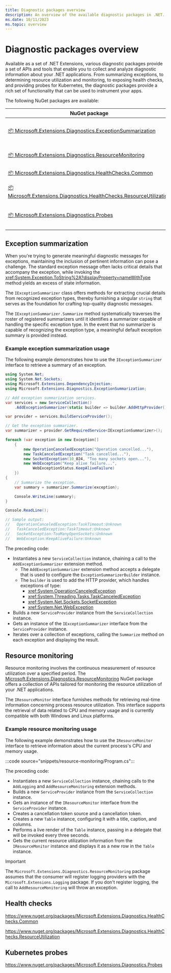 ```yaml
---
title: Diagnostic packages overview
description: An overview of the available diagnostic packages in .NET.
ms.date: 10/11/2023
ms.topic: overview
---
```


# Diagnostic packages overview

Available as a set of .NET Extensions, various diagnostic packages provide a set of APIs and tools that enable you to collect and analyze diagnostic information about your .NET applications. From summarizing exceptions, to determining resource utilization and monitoring, to exposing health checks, and providing probes for Kubernetes, the diagnostic packages provide a rich set of functionality that can be used to instrument your apps.

The following NuGet packages are available:

| NuGet package | Description |
|--|--|
| [📦 Microsoft.Extensions.Diagnostics.ExceptionSummarization](https://www.nuget.org/packages/Microsoft.Extensions.Diagnostics.ExceptionSummarization) | Retrieves exception summary information. |
| [📦 Microsoft.Extensions.Diagnostics.ResourceMonitoring](https://www.nuget.org/packages/Microsoft.Extensions.Diagnostics.ResourceMonitoring) | Measures processor and memory usage. |
| [📦 Microsoft.Extensions.Diagnostics.HealthChecks.Common](https://www.nuget.org/packages/Microsoft.Extensions.Diagnostics.HealthChecks.Common) | Health check implementations. |
| [📦 Microsoft.Extensions.Diagnostics.HealthChecks.ResourceUtilization](https://www.nuget.org/packages/Microsoft.Extensions.Diagnostics.HealthChecks.ResourceUtilization) | Resource utilization health checks. |
| [📦 Microsoft.Extensions.Diagnostics.Probes](https://www.nuget.org/packages/Microsoft.Extensions.Diagnostics.Probes) | Provides support for environmental probes. |

## Exception summarization

When you're trying to generate meaningful diagnostic messages for exceptions, maintaining the inclusion of pertinent information can pose a challenge. The standard exception message often lacks critical details that accompany the exception, while invoking the <xref:System.Exception.ToString%2A?displayProperty=nameWithType> method yields an excess of state information.

The `IExceptionSummarizer` class offers methods for extracting crucial details from recognized exception types, thereby furnishing a singular `string` that serves as the foundation for crafting top-quality diagnostic messages.

The `IExceptionSummarizer.Summarize` method systematically traverses the roster of registered summarizers until it identifies a summarizer capable of handling the specific exception type. In the event that no summarizer is capable of recognizing the exception type, a meaningful default exception summary is provided instead.

### Example exception summarization usage

The following example demonstrates how to use the `IExceptionSummarizer` interface to retrieve a summary of an exception.

<!-- :::code source="snippets/exception-summary/Program.cs"::: -->

```csharp
using System.Net;
using System.Net.Sockets;
using Microsoft.Extensions.DependencyInjection;
using Microsoft.Extensions.Diagnostics.ExceptionSummarization;

// Add exception summarization services.
var services = new ServiceCollection()
    .AddExceptionSummarizer(static builder => builder.AddHttpProvider());

var provider = services.BuildServiceProvider();

// Get the exception summarizer.
var summarizer = provider.GetRequiredService<IExceptionSummarizer>();

foreach (var exception in new Exception[]
    {
        new OperationCanceledException("Operation cancelled..."),
        new TaskCanceledException("Task cancelled..."),
        new SocketException(10_024, "Too many sockets open..."),
        new WebException("Keep alive failure...",
            WebExceptionStatus.KeepAliveFailure)
    })
{
    // Summarize the exception.
    var summary = summarizer.Summarize(exception);

    Console.WriteLine(summary);
}

Console.ReadLine();

// Sample output:
//   OperationCanceledException:TaskTimeout:Unknown
//   TaskCanceledException:TaskTimeout:Unknown
//   SocketException:TooManyOpenSockets:Unknown
//   WebException:KeepAliveFailure:Unknown
```

The preceding code:

- Instantiates a new `ServiceCollection` instance, chaining a call to the `AddExceptionSummarizer` extension method.
  - The `AddExceptionSummarizer` extension method accepts a delegate that is used to configure the `ExceptionSummarizerBuilder` instance.
  - The `builder` is used to add the HTTP provider, which handles exceptions of type:
    - <xref:System.OperationCanceledException>
    - <xref:System.Threading.Tasks.TaskCanceledException>
    - <xref:System.Net.Sockets.SocketException>
    - <xref:System.Net.WebException>
- Builds a new `ServiceProvider` instance from the `ServiceCollection` instance.
- Gets an instance of the `IExceptionSummarizer` interface from the `ServiceProvider` instance.
- Iterates over a collection of exceptions, calling the `Summarize` method on each exception and displaying the result.

## Resource monitoring

Resource monitoring involves the continuous measurement of resource utilization over a specified period. The [Microsoft.Extensions.Diagnostics.ResourceMonitoring](https://www.nuget.org/packages/Microsoft.Extensions.Diagnostics.ResourceMonitoring) NuGet package offers a collection of APIs tailored for monitoring the resource utilization of your .NET applications.

The `IResourceMonitor` interface furnishes methods for retrieving real-time information concerning process resource utilization. This interface supports the retrieval of data related to CPU and memory usage and is currently compatible with both Windows and Linux platforms.

### Example resource monitoring usage

The following example demonstrates how to use the `IResourceMonitor` interface to retrieve information about the current process's CPU and memory usage.

:::code source="snippets/resource-monitoring/Program.cs":::

The preceding code:

- Instantiates a new `ServiceCollection` instance, chaining calls to the `AddLogging` and `AddResourceMonitoring` extension methods.
- Builds a new `ServiceProvider` instance from the `ServiceCollection` instance.
- Gets an instance of the `IResourceMonitor` interface from the `ServiceProvider` instance.
- Creates a cancellation token source and a cancellation token.
- Creates a new `Table` instance, configuring it with a title, caption, and columns.
- Performs a live render of the `Table` instance, passing in a delegate that will be invoked every three seconds.
- Gets the current resource utilization information from the `IResourceMonitor` instance and displays it as a new row in the `Table` instance.

> [!IMPORTANT]
> The `Microsoft.Extensions.Diagnostics.ResourceMonitoring` package assumes that the consumer will register logging providers with the `Microsoft.Extensions.Logging` package. If you don't register logging, the call to `AddResourceMonitoring` will throw an exception.

## Health checks

<https://www.nuget.org/packages/Microsoft.Extensions.Diagnostics.HealthChecks.Common>

<https://www.nuget.org/packages/Microsoft.Extensions.Diagnostics.HealthChecks.ResourceUtilization>

## Kubernetes probes

<https://www.nuget.org/packages/Microsoft.Extensions.Diagnostics.Probes>
